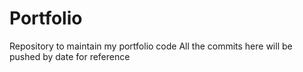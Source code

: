 # Portfolio
Repository to maintain my portfolio code
All the commits here will be pushed by date for reference